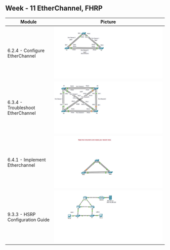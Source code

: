 
## Week - 11 EtherChannel, FHRP

| Module | Picture  |
|--|--|
|6.2.4 - Configure EtherChannel |![Alt text](./img/624.jpg) |
|6.3.4 - Troubleshoot EtherChannel |![Alt text](./img/634.jpg) |
|6.4.1 - Implement Etherchannel |![Alt text](./img/641.jpg) |
|9.3.3 - HSRP Configuration Guide |![Alt text](./img/933.jpg) |



